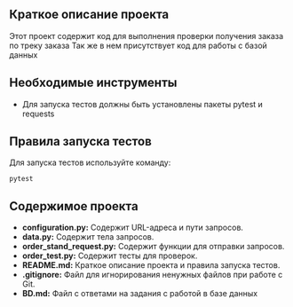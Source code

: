 ## Краткое описание проекта

Этот проект содержит код для выполнения проверки получения заказа по треку заказа
Так же в нем присутствует код для работы с базой данных
## Необходимые инструменты
- Для запуска тестов должны быть установлены пакеты pytest и requests

## Правила запуска тестов

Для запуска тестов используйте команду: 
```
pytest 
```
## Содержимое проекта

- **configuration.py:** Содержит URL-адреса и пути запросов.
- **data.py:** Содержит тела запросов.
- **order_stand_request.py:** Содержит функции для отправки запросов.
- **order_test.py:** Содержит тесты для проверок.
- **README.md:** Краткое описание проекта и правила запуска тестов.
- **.gitignore:** Файл для игнорирования ненужных файлов при работе с Git.
- **BD.md:** Файл с ответами на задания с работой в базе данных